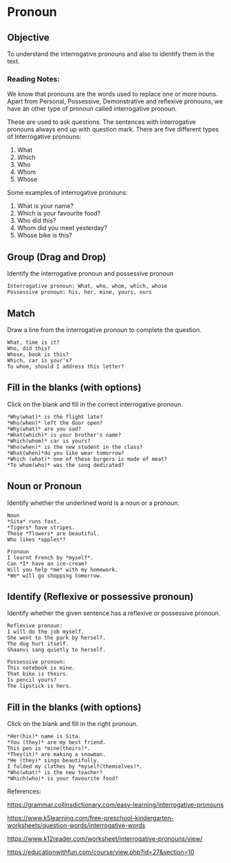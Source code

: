 # Pronoun 

## Objective
To understand the interrogative pronouns and also to identify them in the text.

### Reading Notes: 

We know that pronouns are the words used to replace one or more nouns. Apart from Personal, Possessive, Demonstrative and reflexive pronouns, we have an other type of pronoun called interrogative pronoun.

These are used to ask questions. The sentences with interrogative pronouns always end up with question mark. There are five different types of Interrogative pronouns:

1. What
2. Which
3. Who
4. Whom
5. Whose

Some examples of interrogative pronouns: 

1. What is your name?
2. Which is your favourite food?
3. Who did this?
4. Whom did you meet yesterday?
5. Whose bike is this?


## Group (Drag and Drop)

Identify the interrogative pronoun and possessive pronoun

```
Interrogative pronoun: What, who, whom, which, whose
Possessive pronoun: his, her, mine, yours, ours
```

## Match 

Draw a line from the interrogative pronoun to complete the question.

```
What, time is it?
Who, did this?
Whose, book is this?
Which, car is your's?
To whom, should I address this letter?
```

## Fill in the blanks (with options) 

Click on the blank and fill in the correct interrogative pronoun.

```
*Why(what)* is the flight late?
*Who(when)* left the door open?
*Why(what)* are you sad?
*What(which)* is your brother's name?
*Which(whom)* car is yours?
*Who(when)* is the new student in the class?
*What(when)*do you like wear tomorrow?
*Which (what)* one of these burgers is made of meat?
*To whom(who)* was the song dedicated?
```

## Noun or Pronoun 

Identify whether the underlined word is a noun or a pronoun.

```
Noun
*Sita* runs fast.
*Tigers* have stripes.
These *flowers* are beautiful.
Who likes *apples*?

Pronoun
I learnt French by *myself*.
Can *I* have an ice-cream?
Will you help *me* with my homework.
*We* will go shopping tomorrow.
```

## Identify (Reflexive or possessive pronoun)

Identify whether the given sentence has a reflexive or possessive pronoun.

```
Reflexive pronoun:
I will do the job myself.
She went to the park by herself.
The dog hurt itself.
Shaanvi sang quietly to herself.

Possessive pronoun:
This notebook is mine.
That bike is theirs.
Is pencil yours?
The lipstick is hers.
```

## Fill in the blanks (with options)

Click on the blank and fill in the right pronoun.

```
*Her(his)* name is Sita.
*You (they)* are my best friend.
This pen is *mine(theirs)*.
*They(it)* are making a snowman.
*He (they)* sings beautifully.
I folded my clothes by *myself(themselves)*.
*Who(what)* is the new teacher?
*Which(who)* is your favourite food?
```

References: 

https://grammar.collinsdictionary.com/easy-learning/interrogative-pronouns

https://www.k5learning.com/free-preschool-kindergarten-worksheets/question-words/interrogative-words

https://www.k12reader.com/worksheet/interrogative-pronouns/view/

https://educationwithfun.com/course/view.php?id=27&section=10










